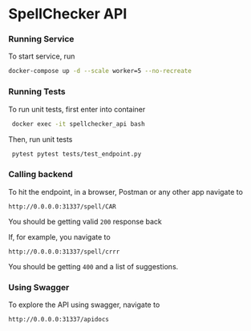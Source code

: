 # SpellChecker API

### Running Service

To start service, run 

```bash
docker-compose up -d --scale worker=5 --no-recreate
```


### Running Tests

To run unit tests, first enter into container

```bash
 docker exec -it spellchecker_api bash
```

Then, run unit tests

```bash
 pytest pytest tests/test_endpoint.py
```


### Calling backend

To hit the endpoint, in a browser, Postman or any other app navigate to

```
http://0.0.0.0:31337/spell/CAR
```

You should be getting valid `200` response back

If, for example, you navigate to

```
http://0.0.0.0:31337/spell/crrr
```

You should be getting `400` and a list of suggestions.


### Using Swagger

To explore the API using swagger, navigate to


```
http://0.0.0.0:31337/apidocs
```



